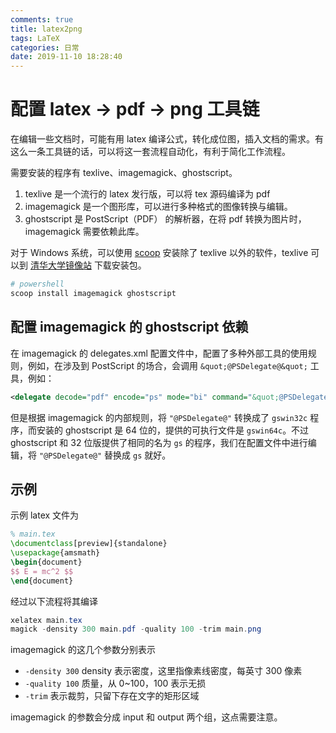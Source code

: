 ```yaml
---
comments: true
title: latex2png
tags: LaTeX
categories: 日常
date: 2019-11-10 18:28:40
---
```


# 配置 latex -> pdf -> png 工具链

在编辑一些文档时，可能有用 latex 编译公式，转化成位图，插入文档的需求。有这么一条工具链的话，可以将这一套流程自动化，有利于简化工作流程。

<!-- more -->

需要安装的程序有 texlive、imagemagick、ghostscript。

1. texlive 是一个流行的 latex 发行版，可以将 tex 源码编译为 pdf
2. imagemagick 是一个图形库，可以进行多种格式的图像转换与编辑。
3. ghostscript 是 PostScript（PDF） 的解析器，在将 pdf 转换为图片时，imagemagick 需要依赖此库。

对于 Windows 系统，可以使用 [scoop](https://scoop.sh) 安装除了 texlive 以外的软件，texlive 可以到 [清华大学镜像站](https://mirrors.tuna.tsinghua.edu.cn/) 下载安装包。

```powershell
# powershell
scoop install imagemagick ghostscript
```

## 配置 imagemagick 的 ghostscript 依赖

在 imagemagick 的 delegates.xml 配置文件中，配置了多种外部工具的使用规则，例如，在涉及到 PostScript 的场合，会调用 `&quot;@PSDelegate@&quot;` 工具，例如：

```xml
<delegate decode="pdf" encode="ps" mode="bi" command="&quot;@PSDelegate@&quot; -q -dQUIET -dSAFER -dBATCH -dNOPAUSE -dNOPROMPT -dMaxBitmap=500000000 -dAlignToPixels=0 -dGridFitTT=2 -sDEVICE=ps2write -sPDFPassword=&quot;%a&quot; &quot;-sOutputFile=%o&quot; -- &quot;%i&quot;"/>
```

但是根据 imagemagick 的内部规则，将 `"@PSDelegate@"` 转换成了 `gswin32c` 程序，而安装的 ghostscript 是 64 位的，提供的可执行文件是 `gswin64c`。不过 ghostscript 和 32 位版提供了相同的名为 `gs` 的程序，我们在配置文件中进行编辑，将 `"@PSDelegate@"` 替换成 `gs` 就好。

## 示例

示例 latex 文件为

```tex
% main.tex
\documentclass[preview]{standalone}
\usepackage{amsmath}
\begin{document}
$$ E = mc^2 $$
\end{document}
```

经过以下流程将其编译

```powershell
xelatex main.tex
magick -density 300 main.pdf -quality 100 -trim main.png
```

imagemagick 的这几个参数分别表示

- `-density 300` density 表示密度，这里指像素线密度，每英寸 300 像素
- `-quality 100` 质量，从 0~100，100 表示无损
- `-trim` 表示裁剪，只留下存在文字的矩形区域

imagemagick 的参数会分成 input 和 output 两个组，这点需要注意。
